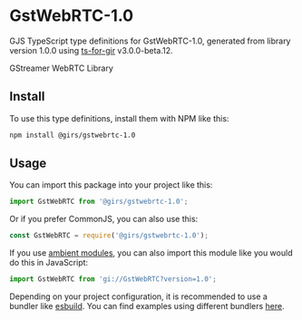 
# GstWebRTC-1.0

GJS TypeScript type definitions for GstWebRTC-1.0, generated from library version 1.0.0 using [ts-for-gir](https://github.com/gjsify/ts-for-gjs) v3.0.0-beta.12.

GStreamer WebRTC Library

## Install

To use this type definitions, install them with NPM like this:
```bash
npm install @girs/gstwebrtc-1.0
```

## Usage

You can import this package into your project like this:
```ts
import GstWebRTC from '@girs/gstwebrtc-1.0';
```

Or if you prefer CommonJS, you can also use this:
```ts
const GstWebRTC = require('@girs/gstwebrtc-1.0');
```

If you use [ambient modules](https://github.com/gjsify/ts-for-gir/tree/main/packages/cli#ambient-modules), you can also import this module like you would do this in JavaScript:

```ts
import GstWebRTC from 'gi://GstWebRTC?version=1.0';
```

Depending on your project configuration, it is recommended to use a bundler like [esbuild](https://esbuild.github.io/). You can find examples using different bundlers [here](https://github.com/gjsify/ts-for-gir/tree/main/examples).